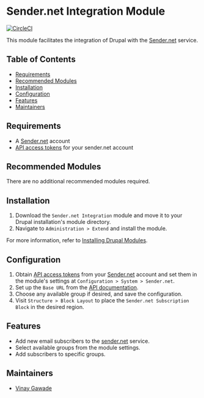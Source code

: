 # Sender.net Integration Module

[![CircleCI](https://dl.circleci.com/status-badge/img/gh/vinugawade/sender.net/tree/master.svg?style=svg)](https://dl.circleci.com/status-badge/redirect/gh/vinugawade/sender.net/tree/master)

This module facilitates the integration of Drupal with the [Sender.net](https://www.sender.net) service.

## Table of Contents

- [Requirements](#requirements)
- [Recommended Modules](#recommended-modules)
- [Installation](#installation)
- [Configuration](#configuration)
- [Features](#features)
- [Maintainers](#maintainers)

## Requirements

- A [Sender.net](https://auth.sender.net/oauth/login) account
- [API access tokens](https://app.sender.net/settings/tokens) for your sender.net account

## Recommended Modules

There are no additional recommended modules required.

## Installation

1. Download the `Sender.net Integration` module and move it to
 your Drupal installation's module directory.
2. Navigate to `Administration > Extend` and install the module.

For more information, refer to [Installing Drupal Modules](https://www.drupal.org/docs/extending-drupal/installing-drupal-modules).

## Configuration

1. Obtain [API access tokens](https://app.sender.net/settings/tokens) from your [Sender.net](https://auth.sender.net/oauth/login) account and set them in the module's settings at `Configuration > System > Sender.net`.
2. Set up the `Base URL` from the [API documentation](https://api.sender.net).
3. Choose any available group if desired, and save the configuration.
4. Visit `Structure > Block Layout` to place the `Sender.net Subscription Block`
in the desired region.

## Features

- Add new email subscribers to the [sender.net](https://www.sender.net) service.
- Select available groups from the module settings.
- Add subscribers to specific groups.

## Maintainers

- [Vinay Gawade](https://www.drupal.org/u/vinaygawade)
